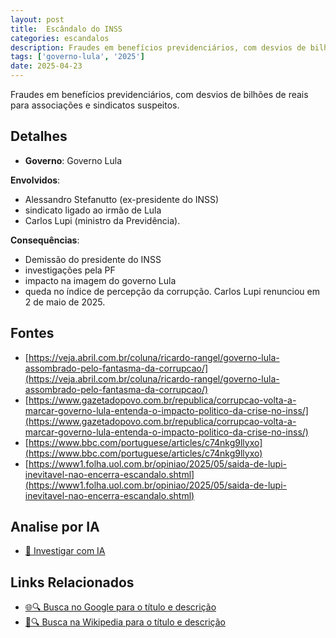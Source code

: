 ```yaml
---
layout: post
title:  Escândalo do INSS
categories: escandalos
description: Fraudes em benefícios previdenciários, com desvios de bilhões de reais para associações e sindicatos suspeitos.
tags: ['governo-lula', '2025']
date: 2025-04-23
---
```


Fraudes em benefícios previdenciários, com desvios de bilhões de reais para associações e sindicatos suspeitos.

## Detalhes
- **Governo**: Governo Lula

**Envolvidos**:
- Alessandro Stefanutto (ex-presidente do INSS)
- sindicato ligado ao irmão de Lula
- Carlos Lupi (ministro da Previdência).


**Consequências**:
- Demissão do presidente do INSS
- investigações pela PF
- impacto na imagem do governo Lula
- queda no índice de percepção da corrupção. Carlos Lupi renunciou em 2 de maio de 2025.


## Fontes
- [https://veja.abril.com.br/coluna/ricardo-rangel/governo-lula-assombrado-pelo-fantasma-da-corrupcao/](https://veja.abril.com.br/coluna/ricardo-rangel/governo-lula-assombrado-pelo-fantasma-da-corrupcao/)
- [https://www.gazetadopovo.com.br/republica/corrupcao-volta-a-marcar-governo-lula-entenda-o-impacto-politico-da-crise-no-inss/](https://www.gazetadopovo.com.br/republica/corrupcao-volta-a-marcar-governo-lula-entenda-o-impacto-politico-da-crise-no-inss/)
- [https://www.bbc.com/portuguese/articles/c74nkg9llyxo](https://www.bbc.com/portuguese/articles/c74nkg9llyxo)
- [https://www1.folha.uol.com.br/opiniao/2025/05/saida-de-lupi-inevitavel-nao-encerra-escandalo.shtml](https://www1.folha.uol.com.br/opiniao/2025/05/saida-de-lupi-inevitavel-nao-encerra-escandalo.shtml)


## Analise por IA
- [🤖 Investigar com IA](https://www.perplexity.ai/search?q=Esc%C3%A2ndalo%20do%20INSS%20Fraudes%20em%20benef%C3%ADcios%20previdenci%C3%A1rios%2C%20com%20desvios%20de%20bilh%C3%B5es%20de%20reais%20para%20associa%C3%A7%C3%B5es%20e%20sindicatos%20suspeitos.%20Governo%20Lula)

## Links Relacionados
- [🌐🔍 Busca no Google para o título e descrição](https://www.google.com/search?q=Esc%C3%A2ndalo%20do%20INSS%20Fraudes%20em%20benef%C3%ADcios%20previdenci%C3%A1rios%2C%20com%20desvios%20de%20bilh%C3%B5es%20de%20reais%20para%20associa%C3%A7%C3%B5es%20e%20sindicatos%20suspeitos.%20Governo%20Lula)
- [📖🔍 Busca na Wikipedia para o título e descrição](https://pt.wikipedia.org/w/index.php?search=Esc%C3%A2ndalo%20do%20INSS%20Fraudes%20em%20benef%C3%ADcios%20previdenci%C3%A1rios%2C%20com%20desvios%20de%20bilh%C3%B5es%20de%20reais%20para%20associa%C3%A7%C3%B5es%20e%20sindicatos%20suspeitos.%20Governo%20Lula)

